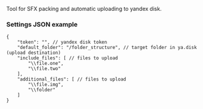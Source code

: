 
Tool for SFX packing and automatic uploading to yandex disk.

### Settings JSON example

    {
        "token": "", // yandex disk token
        "default_folder": "/folder_structure", // target folder in ya.disk (upload destination)
        "include_files": [ // files to upload
            "\\file.one",
            "\\file.two"
        ],
        "additional_files": [ // files to upload
            "\\file.img",
            "\\folder"
        ]
    }
